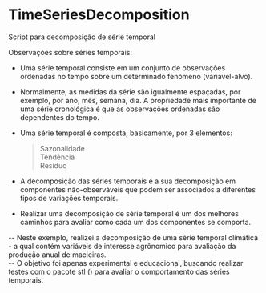 # TimeSeriesDecomposition
Script para decomposição de série temporal  

Observações sobre séries temporais:      
- Uma série temporal consiste em um conjunto de observações ordenadas no tempo sobre um determinado fenômeno (variável-alvo). 
- Normalmente, as medidas da série são igualmente espaçadas, por exemplo, por ano, mês, semana, dia. A propriedade mais importante de uma série cronológica é que as observações ordenadas são dependentes do tempo. 
- Uma série temporal é composta, basicamente, por 3 elementos:          
  > Sazonalidade        
  > Tendência        
  > Resíduo      
 
- A decomposição das séries temporais é a sua decomposição em componentes não-observáveis que podem ser associados a diferentes tipos de variações temporais. 
- Realizar uma decomposição de série temporal é um dos melhores caminhos para avaliar como cada um dos componentes se comporta.          

-- Neste exemplo, realizei a decomposição de uma série temporal climática - a qual contém variáveis de interesse agrônomico para avaliação da produção anual de macieiras.          
-- O objetivo foi apenas experimental e educacional, buscando realizar testes com o pacote stl () para avaliar o comportamento das séries temporais.
